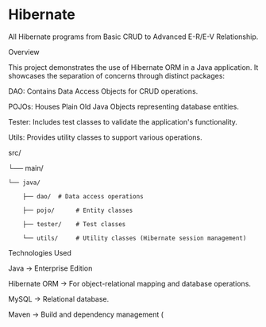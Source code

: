 # Hibernate
All Hibernate programs from Basic CRUD to Advanced E-R/E-V Relationship.

Overview

This project demonstrates the use of Hibernate ORM in a Java application. It showcases the separation of concerns through distinct packages:

DAO: Contains Data Access Objects for CRUD operations.

POJOs: Houses Plain Old Java Objects representing database entities.

Tester: Includes test classes to validate the application's functionality.

Utils: Provides utility classes to support various operations.


src/

└── main/

    └── java/
    
        ├── dao/  # Data access operations 
        
        ├── pojo/      # Entity classes
        
        ├── tester/    # Test classes
        
        └── utils/     # Utility classes (Hibernate session management)

Technologies Used

Java -> Enterprise Edition 

Hibernate ORM ->  For object-relational mapping and database operations.

MySQL ->  Relational database.

Maven -> Build and dependency management (
